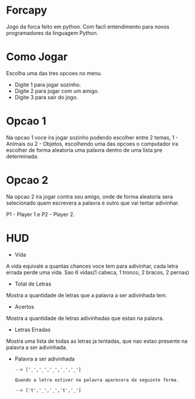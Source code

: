 # Forcapy
Jogo da forca feito em python. Com facil entendimento para novos programadores da linguagem Python.

# Como Jogar
Escolha uma das tres opcoes no menu.
- Digite 1 para jogar sozinho.
- Digite 2 para jogar com um amigo.
- Digite 3 para sair do jogo.

# Opcao 1
Na opcao 1 voce ira jogar sozinho podendo escolher entre 2 temas, 1 - Animais ou 2 - Objetos, escolhendo uma das opcoes o computador ira escolher de forma aleatoria uma palavra dentro de uma lista pre determinada.

# Opcao 2 
Na opcao 2 ira jogar contra seu amigo, onde de forma aleatoria sera selecionado quem escrevera a palavra e outro que vai tentar adivinhar.

P1 - Player 1 e P2 - Player 2.

# HUD
- Vida

A vida equivale a quantas chances voce tem para adivinhar, cada letra errada perde uma vida. Sao 6 vidas(1 cabeca, 1 tronco, 2 bracos, 2 pernas)
- Total de Letras

Mostra a quantidade de letras que a palavra a ser adivinhada tem.

- Acertos

Mostra a quantidade de letras adivinhadas que estao na palavra.

- Letras Erradas

Mostra uma lista de todas as letras ja tentadas, que nao estao presente na palavra a ser adivinhada.

- Palavra a ser adivinhada

      --> ['_','_','_','_','_']

      Quando a letra estiver na palavra aparecera da seguinte forma.

      --> ['t','_','_','t','_']

